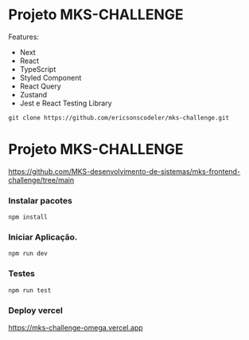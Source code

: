 # Projeto MKS-CHALLENGE

Features:

- Next
- React
- TypeScript
- Styled Component
- React Query
- Zustand
- Jest e React Testing Library


```shell
git clone https://github.com/ericsonscodeler/mks-challenge.git
```

# Projeto MKS-CHALLENGE

https://github.com/MKS-desenvolvimento-de-sistemas/mks-frontend-challenge/tree/main


### Instalar pacotes

```shell
npm install
```

### Iniciar Aplicação.

```
npm run dev
```
### Testes

```
npm run test
```
### Deploy vercel
https://mks-challenge-omega.vercel.app